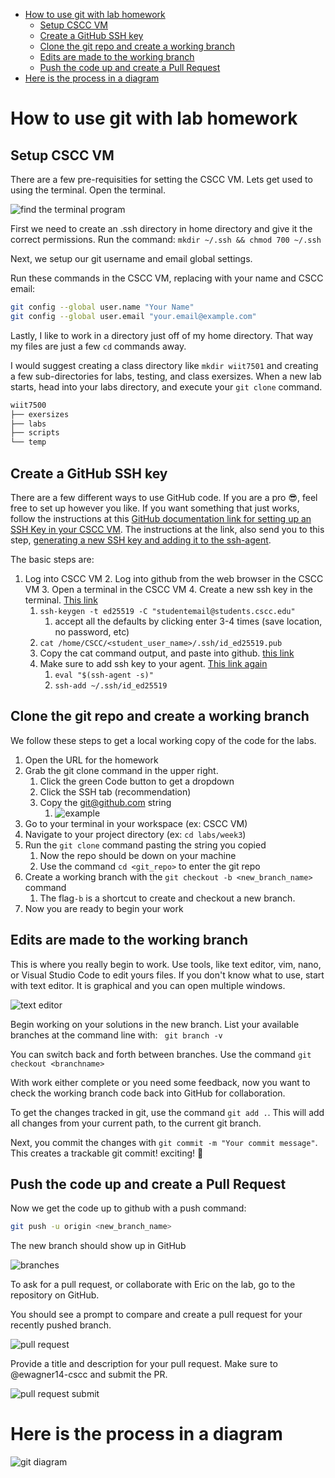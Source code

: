 - [How to use git with lab homework](#how-to-use-git-with-lab-homework)
  - [Setup CSCC VM](#setup-cscc-vm)
  - [Create a GitHub SSH key](#create-a-github-ssh-key)
  - [Clone the git repo and create a working branch](#clone-the-git-repo-and-create-a-working-branch)
  - [Edits are made to the working branch](#edits-are-made-to-the-working-branch)
  - [Push the code up and create a Pull Request](#push-the-code-up-and-create-a-pull-request)
- [Here is the process in a diagram](#here-is-the-process-in-a-diagram)

# How to use git with lab homework

## Setup CSCC VM

There are a few pre-requisities for setting the CSCC VM. Lets get used to using the terminal. Open the terminal.

![find the terminal program](./static/cscc_term.png)

First we need to create an .ssh directory in home directory and give it the correct permissions. Run the command: ```mkdir ~/.ssh && chmod 700 ~/.ssh```

Next, we setup our git username and email global settings.

Run these commands in the CSCC VM, replacing with your name and CSCC email:

```bash
git config --global user.name "Your Name"
git config --global user.email "your.email@example.com"
```

Lastly, I like to work in a directory just off of my home directory. That way my files are just a few ```cd``` commands away.

I would suggest creating a class directory like ```mkdir wiit7501``` and creating a few sub-directories for labs, testing, and class exersizes. When a new lab starts, head into your labs directory, and execute your ```git clone``` command.

```bash
wiit7500
├── exersizes
├── labs
├── scripts
└── temp
```


## Create a GitHub SSH key

There are a few different ways to use GitHub code. If you are a pro :sunglasses:, feel free to set up however you like. If you want something that just works, follow the instructions at this [GitHub documentation link for setting up an SSH Key in your CSCC VM](https://docs.github.com/en/authentication/connecting-to-github-with-ssh/adding-a-new-ssh-key-to-your-github-account?platform=linux). The instructions at the link, also send you to this step, [generating a new SSH key and adding it to the ssh-agent](https://docs.github.com/en/authentication/connecting-to-github-with-ssh/generating-a-new-ssh-key-and-adding-it-to-the-ssh-agent).

The basic steps are:

 1. Log into CSCC VM
    2. Log into github from the web browser in the CSCC VM
    3. Open a terminal in the CSCC VM
    4. Create a new ssh key in the terminal. [This link](https://docs.github.com/en/authentication/connecting-to-github-with-ssh/generating-a-new-ssh-key-and-adding-it-to-the-ssh-agent)
       1. ```ssh-keygen -t ed25519 -C "studentemail@students.cscc.edu"```
          1. accept all the defaults by clicking enter 3-4 times (save location, no password, etc)
       2. ```cat /home/CSCC/<student_user_name>/.ssh/id_ed25519.pub```
       3. Copy the cat command output, and paste into github. [this link](https://docs.github.com/en/authentication/connecting-to-github-with-ssh/adding-a-new-ssh-key-to-your-github-account?platform=linux)
    5. Make sure to add ssh key to your agent. [This link again](https://docs.github.com/en/authentication/connecting-to-github-with-ssh/generating-a-new-ssh-key-and-adding-it-to-the-ssh-agent)
       1. ```eval "$(ssh-agent -s)"```
       2. ```ssh-add ~/.ssh/id_ed25519```

## Clone the git repo and create a working branch

We follow these steps to get a local working copy of the code for the labs.

1. Open the URL for the homework
2. Grab the git clone command in the upper right.
    1. Click the green Code button to get a dropdown
    2. Click the SSH tab (recommendation)
    3. Copy the git@github.com string
        1. ![example](./static/git_clone.png)
3. Go to your terminal in your workspace (ex: CSCC VM)
4. Navigate to your project directory (ex: ```cd labs/week3```)
5. Run the ```git clone``` command pasting the string you copied
    1. Now the repo should be down on your machine
    2. Use the command ```cd <git_repo>``` to enter the git repo
6. Create a working branch with the ```git checkout -b <new_branch_name>``` command
   1. The flag```-b``` is a shortcut to create and checkout a new branch.
7. Now you are ready to begin your work

## Edits are made to the working branch

This is where you really begin to work. Use tools, like text editor, vim, nano, or Visual Studio Code to edit yours files. If you don't know what to use, start with text editor. It is graphical and you can open multiple windows.

![text editor](./static/texteditor.png)

Begin working on your solutions in the new branch. List your available branches at the command line with: ``` git branch -v```

You can switch back and forth between branches. Use the command ```git checkout <branchname>```

With work either complete or you need some feedback, now you want to check the working branch code back into GitHub for collaboration.

To get the changes tracked in git, use the command ```git add .```. This will add all changes from your current path, to the current git branch.

Next, you commit the changes with ```git commit -m "Your commit message"```. This creates a trackable git commit! exciting! 🎉

## Push the code up and create a Pull Request

Now we get the code up to github with a push command:

```bash
git push -u origin <new_branch_name>
```

The new branch should show up in GitHub

![branches](./static/branches.png)

To ask for a pull request, or collaborate with Eric on the lab, go to the repository on GitHub.

You should see a prompt to compare and create a pull request for your recently pushed branch.

![pull request](./static/pr.png)

Provide a title and description for your pull request. Make sure to @ewagner14-cscc and submit the PR.

![pull request submit](./static/pr2.png)

# Here is the process in a diagram

![git diagram](./static/index.svg)